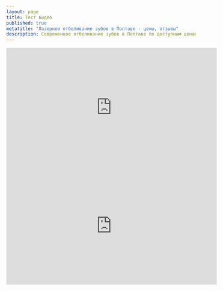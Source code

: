 ```yaml
---
layout: page
title: Тест видео
published: true
metatitle: "Лазерное отбеливание зубов в Полтаве - цены, отзывы"
description: Современное отбеливание зубов в Полтаве по доступным ценам. Попробуйте бережное лезерное отбеливание зубов в нашей стоматологии.
---
```


<div class="video-container">
<iframe width="560" height="315" src="https://www.youtube.com/embed/kOkQ4T5WO9E" frameborder="0" allowfullscreen></iframe>
</div>

<div class="image right video">
<div class="video-container">
<iframe width="560" height="315" src="https://www.youtube.com/embed/kOkQ4T5WO9E" frameborder="0" allowfullscreen></iframe>
</div></div>
